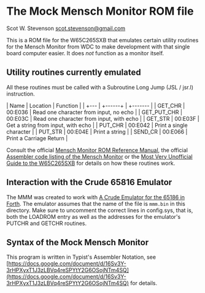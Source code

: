 # The Mock Mensch Monitor ROM file 

Scot W. Stevenson <scot.stevenson@gmail.com> 

This is a ROM file for the W65C265SXB that emulates certain utility routines for
the Mensch Monitor from WDC to make development with that single board computer
easier. It does _not_ function as a monitor itself. 

## Utility routines currently emulated

All these routines must be called with a Subroutine Long Jump (JSL / jsr.l)
instruction.

| Name | Location | Function |
| +--- | +------+ | +------- |
| GET_CHR      | 00:E036 | Read one character from input, no echo | 
| GET_PUT_CHR  | 00:E03C | Read one character from input, with echo | 
| GET_STR      | 00:E03F | Get a string from input, with echo |
| PUT_CHR      | 00:E042 | Print a single character | 
| PUT_STR      | 00:E04E | Print a string | 
| SEND_CR      | 00:E066 | Print a Carriage Return | 

Consult the official [Mensch Monitor ROM Reference
Manual](http://www.westerndesigncenter.com/Wdc/documentation/265monrom.pdf), the
official [Assembler code listing of the Mensch
Monitor](http://www.westerndesigncenter.com/wdc/documentation/265iromlist.pdf)
or the [Most Very Unofficial Guide to the
W65C265SXB](https://github.com/scotws/265SXB-Guide) for details on how these
routines work.

## Interaction with the Crude 65816 Emulator

The MMM was created to work with [A Crude Emulator for the 65186 in
Forth](https://github.com/scotws/crude65816). The emulator assumes that the name
of the file is `mmm.bin` in this directory. Make sure to uncomment the correct
lines in config.sys, that is, both the LOADROM entry as well as the addresses
for the emulator's PUTCHR and GETCHR routines.

## Syntax of the Mock Mensch Monitor 

This program is written in Typist's Assembler Notation, see
[https://docs.google.com/document/d/16Sv3Y-3rHPXyxT1J3zLBVq4reSPYtY2G6OSojNTm4SQ](https://docs.google.com/document/d/16Sv3Y-3rHPXyxT1J3zLBVq4reSPYtY2G6OSojNTm4SQ)
for details.
